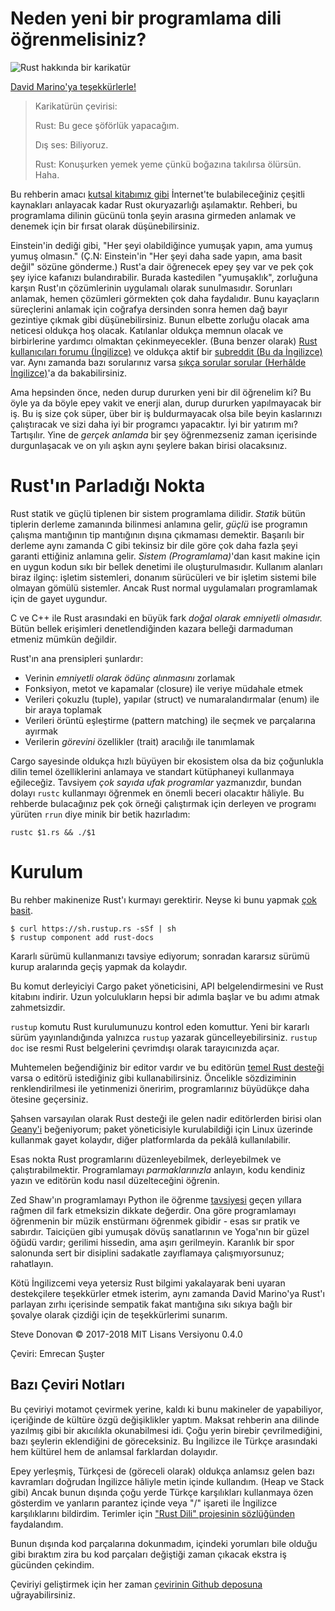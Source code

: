 # Neden yeni bir programlama dili öğrenmelisiniz?
![Rust hakkında bir karikatür](https://stevedonovan.github.io/rust-gentle-intro/PPrustS.png)

[David Marino'ya teşekkürlerle!](https://leftoversalad.com/c/015_programmingpeople/)

>Karikatürün çevirisi:
>
>Rust: Bu gece şöförlük yapacağım.
>
>Dış ses: Biliyoruz.
>
>Rust: Konuşurken yemek yeme çünkü boğazına takılırsa ölürsün. Haha.

Bu rehberin amacı [kutsal kitabımız gibi](https://doc.rust-lang.org/stable/book/) İnternet'te bulabileceğiniz çeşitli kaynakları anlayacak kadar Rust okuryazarlığı aşılamaktır. Rehberi, bu programlama dilinin gücünü tonla şeyin arasına girmeden anlamak ve denemek için bir fırsat olarak düşünebilirsiniz.

Einstein'in dediği gibi, "Her şeyi olabildiğince yumuşak yapın, ama yumuş yumuş olmasın." (Ç.N: Einstein'in "Her şeyi daha sade yapın, ama basit değil" sözüne gönderme.) Rust'a dair öğrenecek epey şey var ve pek çok şey iyice kafanızı bulandırabilir. Burada kastedilen "yumuşaklık", zorluğuna karşın Rust'ın çözümlerinin uygulamalı olarak sunulmasıdır. Sorunları anlamak, hemen çözümleri görmekten çok daha faydalıdır. Bunu kayaçların süreçlerini anlamak için coğrafya dersinden sonra hemen dağ bayır gezintiye çıkmak gibi düşünebilirsiniz. Bunun elbette zorluğu olacak ama neticesi oldukça hoş olacak. Katılanlar oldukça memnun olacak ve birbirlerine yardımcı olmaktan çekinmeyecekler. (Buna benzer olarak) [Rust kullanıcıları forumu (İngilizce)](https://users.rust-lang.org/) ve oldukça aktif bir [subreddit (Bu da İngilizce)](https://www.reddit.com/r/rust/) var. Aynı zamanda bazı sorularınız varsa [sıkça sorular sorular (Herhâlde İngilizce)](https://www.rust-lang.org/en-US/faq.html)'a da bakabilirsiniz.

Ama hepsinden önce, neden durup dururken yeni bir dil öğrenelim ki? Bu öyle ya da böyle epey vakit ve enerji alan, durup dururken yapılmayacak bir iş. Bu iş size çok süper, über bir iş buldurmayacak olsa bile beyin kaslarınızı çalıştıracak ve sizi daha iyi bir programcı yapacaktır. İyi bir yatırım mı? Tartışılır. Yine de *gerçek anlamda* bir şey öğrenmezseniz zaman içerisinde durgunlaşacak ve on yılı aşkın aynı şeylere bakan birisi olacaksınız. 

# Rust'ın Parladığı Nokta
Rust statik ve güçlü tiplenen bir sistem programlama dilidir. *Statik* bütün tiplerin derleme zamanında bilinmesi anlamına gelir, *güçlü* ise programın çalışma mantığının tip mantığının dışına çıkmaması demektir. Başarılı bir derleme aynı zamanda C gibi tekinsiz bir dile göre çok daha fazla şeyi garanti ettiğiniz anlamına gelir. *Sistem (Programlama)*'dan kasıt makine için en uygun kodun sıkı bir bellek denetimi ile oluşturulmasıdır. Kullanım alanları biraz ilginç: işletim sistemleri, donanım sürücüleri ve bir işletim sistemi bile olmayan gömülü sistemler. Ancak Rust normal uygulamaları programlamak için de gayet uygundur. 

C ve C++ ile Rust arasındaki en büyük fark *doğal olarak emniyetli olmasıdır.* Bütün bellek erişimleri denetlendiğinden kazara belleği darmaduman etmeniz mümkün değildir.

Rust'ın ana prensipleri şunlardır:
- Verinin *emniyetli olarak ödünç alınmasını* zorlamak
- Fonksiyon, metot ve kapamalar (closure) ile veriye müdahale etmek
- Verileri çokuzlu (tuple), yapılar (struct) ve numaralandırmalar (enum) ile bir araya toplamak
- Verileri örüntü eşleştirme (pattern matching) ile seçmek ve parçalarına ayırmak
- Verilerin *görevini* özellikler (trait) aracılığı ile tanımlamak 

Cargo sayesinde oldukça hızlı büyüyen bir ekosistem olsa da biz çoğunlukla dilin temel özelliklerini anlamaya ve standart kütüphaneyi kullanmaya eğileceğiz. Tavsiyem *çok sayıda ufak programlar* yazmanızdır, bundan dolayı `rustc` kullanmayı öğrenmek en önemli beceri olacaktır hâliyle. Bu rehberde bulacağınız pek çok örneği çalıştırmak için derleyen ve programı yürüten `rrun` diye minik bir betik hazırladım:
```
rustc $1.rs && ./$1
```

# Kurulum
Bu rehber makinenize Rust'ı kurmayı gerektirir. Neyse ki bunu yapmak [çok basit](https://www.rust-lang.org/en-US/downloads.html).
```
$ curl https://sh.rustup.rs -sSf | sh
$ rustup component add rust-docs
```
Kararlı sürümü kullanmanızı tavsiye ediyorum; sonradan kararsız sürümü kurup aralarında geçiş yapmak da kolaydır.

Bu komut derleyiciyi Cargo paket yöneticisini, API belgelendirmesini ve Rust kitabını indirir. Uzun yolculukların hepsi bir adımla başlar ve bu adımı atmak zahmetsizdir.

`rustup` komutu Rust kurulumunuzu kontrol eden komuttur. Yeni bir kararlı sürüm yayınlandığında yalnızca  `rustup` yazarak güncelleyebilirsiniz. `rustup doc` ise resmi Rust belgelerini çevrimdışı olarak tarayıcınızda açar.

Muhtemelen beğendiğiniz bir editor vardır ve bu editörün [temel Rust desteği](https://areweideyet.com/) varsa o editörü istediğiniz gibi kullanabilirsiniz. Öncelikle sözdiziminin renklendirilmesi ile yetinmenizi öneririm, programlarınız büyüdükçe daha ötesine geçersiniz.

Şahsen varsayılan olarak Rust desteği ile gelen nadir editörlerden birisi olan [Geany'i](https://www.geany.org/download/releases/) beğeniyorum; paket yöneticisiyle kurulabildiği için Linux üzerinde kullanmak gayet kolaydır, diğer platformlarda da pekâlâ kullanılabilir.

Esas nokta Rust programlarını düzenleyebilmek, derleyebilmek ve çalıştırabilmektir. Programlamayı *parmaklarınızla* anlayın, kodu kendiniz yazın ve editörün kodu nasıl düzelteceğini öğrenin.

Zed Shaw'ın programlamayı Python ile öğrenme [tavsiyesi](https://learnpythonthehardway.org/book/intro.html) geçen yıllara rağmen dil fark etmeksizin dikkate değerdir. Ona göre programlamayı öğrenmenin bir müzik enstürmanı öğrenmek gibidir - esas sır pratik ve sabırdır. Taiciçüen gibi yumuşak dövüş sanatlarının ve Yoga'nın bir güzel öğüdü vardır; gerilimi hissedin, ama aşırı gerilmeyin. Karanlık bir spor salonunda sert bir disiplini sadakatle zayıflamaya çalışmıyorsunuz; rahatlayın.

Kötü İngilizcemi veya yetersiz Rust bilgimi yakalayarak beni uyaran destekçilere teşekkürler etmek isterim, aynı zamanda David Marino'ya Rust'ı parlayan zırhı içerisinde sempatik fakat mantığına sıkı sıkıya bağlı bir şovalye olarak çizdiği için de teşekkürlerimi sunarım.

Steve Donovan © 2017-2018 MIT Lisans Versiyonu 0.4.0

Çeviri: Emrecan Şuşter

## Bazı Çeviri Notları

Bu çeviriyi motamot çevirmek yerine, kaldı ki bunu makineler de yapabiliyor, içeriğinde de kültüre özgü değişiklikler yaptım. Maksat rehberin ana dilinde yazılmış gibi bir akıcılıkla okunabilmesi idi. Çoğu yerin birebir çevrilmediğini, bazı şeylerin eklendiğini de göreceksiniz. Bu İngilizce ile Türkçe arasındaki hem kültürel hem de anlamsal farklardan dolayıdır.

Epey yerleşmiş, Türkçesi de (göreceli olarak) oldukça anlamsız gelen bazı kavramları doğrudan İngilizce hâliyle metin içinde kullandım. (Heap ve Stack gibi) Ancak bunun dışında çoğu yerde Türkçe karşılıkları kullanmaya özen gösterdim ve yanların parantez içinde veya "/" işareti ile İngilizce karşılıklarını bildirdim. Terimler için ["Rust Dili" projesinin sözlüğünden](https://github.com/RustDili/dokuman/tree/master/sozluk) faydalandım.

Bunun dışında kod parçalarına dokunmadım, içindeki yorumları bile olduğu gibi bıraktım zira bu kod parçaları değiştiği zaman çıkacak ekstra iş gücünden çekindim.

Çeviriyi geliştirmek için her zaman [çevirinin Github deposuna](https://github.com/Tarbetu/gentle-intro) uğrayabilirsiniz.
